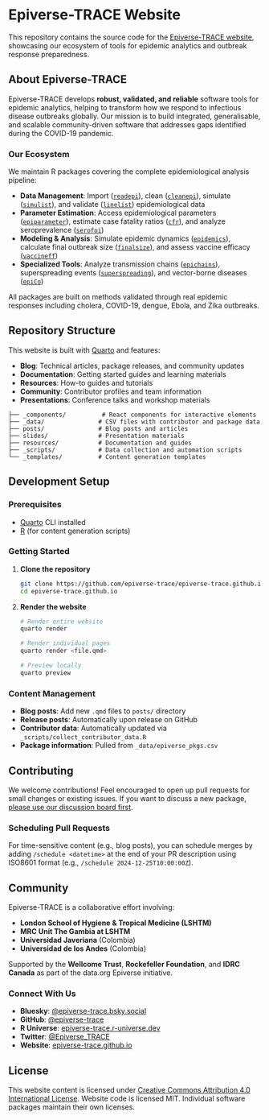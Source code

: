 # Epiverse-TRACE Website

This repository contains the source code for the [Epiverse-TRACE website](https://epiverse-trace.github.io), showcasing our ecosystem of tools for epidemic analytics and outbreak response preparedness.

## About Epiverse-TRACE

Epiverse-TRACE develops **robust, validated, and reliable** software tools for epidemic analytics, helping to transform how we respond to infectious disease outbreaks globally. Our mission is to build integrated, generalisable, and scalable community-driven software that addresses gaps identified during the COVID-19 pandemic.

### Our Ecosystem

We maintain R packages covering the complete epidemiological analysis pipeline:

- **Data Management**: Import ([`readepi`](https://epiverse-trace.github.io/readepi)), clean ([`cleanepi`](https://epiverse-trace.github.io/cleanepi)), simulate ([`simulist`](https://epiverse-trace.github.io/simulist)), and validate ([`linelist`](https://epiverse-trace.github.io/linelist)) epidemiological data
- **Parameter Estimation**: Access epidemiological parameters ([`epiparameter`](https://epiverse-trace.github.io/epiparameter)), estimate case fatality ratios ([`cfr`](https://epiverse-trace.github.io/cfr)), and analyze seroprevalence ([`serofoi`](https://epiverse-trace.github.io/serofoi))
- **Modeling & Analysis**: Simulate epidemic dynamics ([`epidemics`](https://epiverse-trace.github.io/epidemics)), calculate final outbreak size ([`finalsize`](https://epiverse-trace.github.io/finalsize)), and assess vaccine efficacy ([`vaccineff`](https://epiverse-trace.github.io/vaccineff))
- **Specialized Tools**: Analyze transmission chains ([`epichains`](https://epiverse-trace.github.io/epichains)), superspreading events ([`superspreading`](https://epiverse-trace.github.io/superspreading)), and vector-borne diseases ([`epiCo`](https://epiverse-trace.github.io/epiCo))

All packages are built on methods validated through real epidemic responses including cholera, COVID-19, dengue, Ebola, and Zika outbreaks.

## Repository Structure

This website is built with [Quarto](https://quarto.org/) and features:

- **Blog**: Technical articles, package releases, and community updates
- **Documentation**: Getting started guides and learning materials
- **Resources**: How-to guides and tutorials
- **Community**: Contributor profiles and team information
- **Presentations**: Conference talks and workshop materials

```
├── _components/          # React components for interactive elements
├── _data/               # CSV files with contributor and package data
├── posts/               # Blog posts and articles
├── slides/              # Presentation materials
├── resources/           # Documentation and guides
├── _scripts/            # Data collection and automation scripts
└── _templates/          # Content generation templates
```

## Development Setup

### Prerequisites

- [Quarto](https://quarto.org/docs/get-started/) CLI installed
- [R](https://cran.r-project.org/) (for content generation scripts)

### Getting Started

1. **Clone the repository**
   ```bash
   git clone https://github.com/epiverse-trace/epiverse-trace.github.io.git
   cd epiverse-trace.github.io
   ```

2. **Render the website**
   ```bash
   # Render entire website
   quarto render

   # Render individual pages
   quarto render <file.qmd>

   # Preview locally
   quarto preview
   ```

### Content Management

- **Blog posts**: Add new `.qmd` files to `posts/` directory
- **Release posts**: Automatically upon release on GitHub
- **Contributor data**: Automatically updated via `_scripts/collect_contributor_data.R`
- **Package information**: Pulled from `_data/epiverse_pkgs.csv`

## Contributing

We welcome contributions! Feel encouraged to open up pull requests for small changes or existing issues. If you want to discuss a new package, [please use our discussion board first](https://github.com/orgs/epiverse-trace/discussions).

### Scheduling Pull Requests
For time-sensitive content (e.g., blog posts), you can schedule merges by adding `/schedule <datetime>` at the end of your PR description using ISO8601 format (e.g., `/schedule 2024-12-25T10:00:00Z`).

## Community

Epiverse-TRACE is a collaborative effort involving:

- **London School of Hygiene & Tropical Medicine (LSHTM)**
- **MRC Unit The Gambia at LSHTM**
- **Universidad Javeriana** (Colombia)
- **Universidad de los Andes** (Colombia)

Supported by the **Wellcome Trust**, **Rockefeller Foundation**, and **IDRC Canada** as part of the data.org Epiverse initiative.

### Connect With Us

- **Bluesky**: [‪@epiverse-trace.bsky.social‬](https://bsky.app/profile/epiverse-trace.bsky.social)
- **GitHub**: [@epiverse-trace](https://github.com/epiverse-trace)
- **R Universe**: [epiverse-trace.r-universe.dev](https://epiverse-trace.r-universe.dev/packages)
- **Twitter**: [@Epiverse_TRACE](https://twitter.com/Epiverse_TRACE)
- **Website**: [epiverse-trace.github.io](https://epiverse-trace.github.io)

## License

This website content is licensed under [Creative Commons Attribution 4.0 International License](https://creativecommons.org/licenses/by/4.0/). Website code is licensed MIT. Individual software packages maintain their own licenses.
